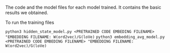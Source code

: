 The code and the model files for each model trained. It contains the basic results we obtained.


To run the training files

```python3 hidden_state_model.py <PRETRAINED CODE EMBEDING FILENAME> "EMBEDDING FILENAME: W(ord2vec)/G(loVe)```
```python3 embedding_avg_model.py <PRETRAINED CODE EMBEDING FILENAME> "EMBEDDING FILENAME: W(ord2vec)/G(loVe)```

